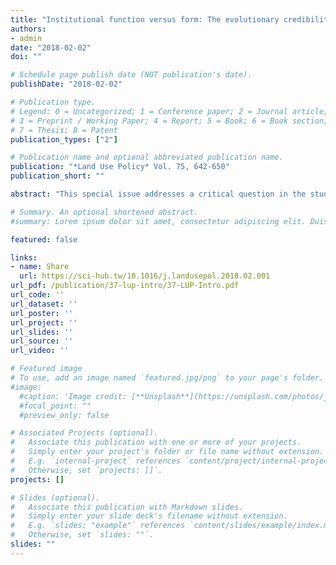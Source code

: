 ```yaml
---
title: "Institutional function versus form: The evolutionary credibility of land, housing and natural resources"
authors:
- admin
date: "2018-02-02"
doi: ""

# Schedule page publish date (NOT publication's date).
publishDate: "2018-02-02"

# Publication type.
# Legend: 0 = Uncategorized; 1 = Conference paper; 2 = Journal article;
# 3 = Preprint / Working Paper; 4 = Report; 5 = Book; 6 = Book section;
# 7 = Thesis; 8 = Patent
publication_types: ["2"]

# Publication name and optional abbreviated publication name.
publication: "*Land Use Policy* Vol. 75, 642-650"
publication_short: ""

abstract: "This special issue addresses a critical question in the studies regarding land, housing, and natural resources: how does institutional form relate to performance? The question has spawned numerous studies that examine the (cor)relation between formal, private, and titled rights in relationship to development and growth. Contrarily, the contributions posit that the question lacks meaning as institutional Form follows from Function. This premise–known as the “Credibility Thesis”–entails that enduring institutions have been formed through endogenous evolution. As such, they are likely functionally adapted and, in effect, credible; otherwise, they would have changed, atrophied, or become extinct. Ergo, the speed of institutional change reflects credibility, and when informal or communal institutions apparently “persist”, it is not to be defined in terms of being inefficient, perverse, or “second-best”. Interventions such as titling and formalization that intend to alter enduring institutions should be performed with care and paying attention to their function. A crucial step towards achieving this is the execution of an “institutional archaeology”, to dissect institutional structures within spatio-temporally determined contexts and consider their credibility, as is done by the contributions here. The expounded theory is substantiated through a series of in-depth cases in different geographical and socio-economic settings. They range from construction land in urban China (as done by Clarke) to artisanal mining in Ghana (see Fold) as well as from informal settlements in India (see Zhang) to land-enclosed water rights in Bangladesh (Gomes and Hermans)."

# Summary. An optional shortened abstract.
#summary: Lorem ipsum dolor sit amet, consectetur adipiscing elit. Duis posuere tellus ac convallis placerat. Proin tincidunt magna sed ex sollicitudin condimentum.

featured: false

links:
- name: Share
  url: https://sci-hub.tw/10.1016/j.landusepol.2018.02.001
url_pdf: /publication/37-lup-intro/37-LUP-Intro.pdf
url_code: ''
url_dataset: ''
url_poster: ''
url_project: ''
url_slides: ''
url_source: ''
url_video: ''

# Featured image
# To use, add an image named `featured.jpg/png` to your page's folder. 
#image:
  #caption: 'Image credit: [**Unsplash**](https://unsplash.com/photos/jdD8gXaTZsc)'
  #focal_point: ""
  #preview_only: false

# Associated Projects (optional).
#   Associate this publication with one or more of your projects.
#   Simply enter your project's folder or file name without extension.
#   E.g. `internal-project` references `content/project/internal-project/index.md`.
#   Otherwise, set `projects: []`.
projects: []

# Slides (optional).
#   Associate this publication with Markdown slides.
#   Simply enter your slide deck's filename without extension.
#   E.g. `slides: "example"` references `content/slides/example/index.md`.
#   Otherwise, set `slides: ""`.
slides: ""
---
```

